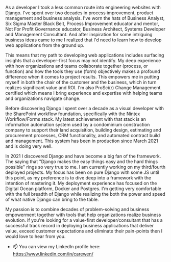 As a developer I took a less common route into engineering websites with Django. I've spent over two decades in process improvement, product management and business analysis. I've worn the hats of Business Analyst, Six Sigma Master Black Belt, Process Improvement educator and mentor, Not For Profit Governance educator, Business Architect, Systems Developer and Management Consultant. And after inspiration for some intriguing business ideas came to me I realized that I'd need to learn how to develop web applications from the ground up. 

This means that my path to developing web applications includes surfacing insights that a developer-first focus may not identify. My deep experience with how organizations and teams collaborate together (process, or function) and how the tools they use (form) objectively makes a profound difference when it comes to project results. This empowers me in putting myself in both the chair of the customer and the business, which in turn realizes significant value and ROI. I'm also ProSci(r) Change Management certified which means I bring experience and expertise with helping teams and organizations navigate change.


Before discovering Django I spent over a decade as a visual developer with the SharePoint workflow foundation, specifically with the Nintex Workflow/Forms stack. My latest achievement with that stack is an information automation system used by a condominium construction company to support their land acquisition, building design, estimating and procurement processes, CRM functionality, and automated contract build and management. This system has been in production since March 2021 and is doing very well.


In 2021 I discovered Django and have become a big fan of the framework. The saying that "Django makes the easy things easy and the hard things possible" rings so very true to me. I am currently working on my third/fourth deployed projects. My focus has been on pure Django with some JS until this point, as my preference is to dive deep into a framework with the intention of mastering it. My deployment experience has focused on the Digital Ocean platform, Docker and Postgres. I'm getting very comfortable with the full breadth of Django while realizing the both the power and speed of what native Django can bring to the table.


My passion is to combine decades of problem-solving and business empowerment together with tools that help organizations realize business evolution. If you're looking for a value-first developer/consultant that has a successful track record in deploying business applications that deliver value, exceed customer expectations and eliminate their pain-points then I would love to hear from you.

- 📫 You can view my LinkedIn profile here: https://www.linkedin.com/in/carewen/

<!---
Carewen/Carewen is a ✨ special ✨ repository because its `README.md` (this file) appears on your GitHub profile.
You can click the Preview link to take a look at your changes.
--->
